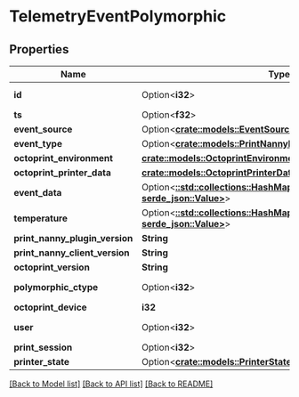 # TelemetryEventPolymorphic

## Properties

Name | Type | Description | Notes
------------ | ------------- | ------------- | -------------
**id** | Option<**i32**> |  | [optional][readonly]
**ts** | Option<**f32**> |  | [optional]
**event_source** | Option<[**crate::models::EventSourceEnum**](EventSourceEnum.md)> |  | [optional]
**event_type** | Option<[**crate::models::PrintNannyPluginEventEventTypeEnum**](PrintNannyPluginEventEventTypeEnum.md)> |  | [optional]
**octoprint_environment** | [**crate::models::OctoprintEnvironment**](OctoprintEnvironment.md) |  | 
**octoprint_printer_data** | [**crate::models::OctoprintPrinterData**](OctoprintPrinterData.md) |  | 
**event_data** | Option<[**::std::collections::HashMap<String, serde_json::Value>**](serde_json::Value.md)> |  | [optional]
**temperature** | Option<[**::std::collections::HashMap<String, serde_json::Value>**](serde_json::Value.md)> |  | [optional]
**print_nanny_plugin_version** | **String** |  | 
**print_nanny_client_version** | **String** |  | 
**octoprint_version** | **String** |  | 
**polymorphic_ctype** | Option<**i32**> |  | [optional][readonly]
**octoprint_device** | **i32** |  | 
**user** | Option<**i32**> |  | [optional][readonly]
**print_session** | Option<**i32**> |  | [optional]
**printer_state** | Option<[**crate::models::PrinterStateEnum**](PrinterStateEnum.md)> |  | [optional]

[[Back to Model list]](../README.md#documentation-for-models) [[Back to API list]](../README.md#documentation-for-api-endpoints) [[Back to README]](../README.md)


